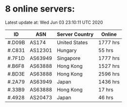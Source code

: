 # 8 online servers:

Latest update at: Wed Jun 03 23:10:11 UTC 2020

| ID | ASN | Server Country | Online |
| -- | --- | -------------- | ------ |
| #.D09B | AS174 | United States | 1777 hrs |
| #.C831 | AS12301 | Hungary | 55 hrs |
| #.7F1D | AS63949 | Singapore | 1777 hrs |
| #.B6F8 | AS63888 | Hong Kong | 1527 hrs |
| #.BD3E | AS63888 | Hong Kong | 2596 hrs |
| #.2A79 | AS63949 | Japan | 1436 hrs |
| #.33B9 | AS63888 | Hong Kong | 17 hrs |
| #.4928 | AS20473 | Japan | 46 hrs |

